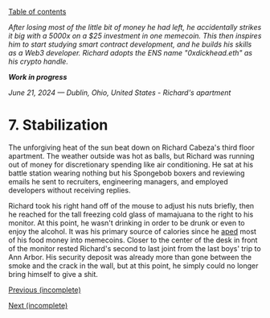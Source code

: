 [Table of contents](./README.md#table-of-contents)

*After losing most of the little bit of money he had left, he accidentally strikes it big with a 5000x on a $25 investment in one memecoin. This then inspires him to start studying smart contract development, and he builds his skills as a Web3 developer. Richard adopts the ENS name "0xdickhead.eth" as his crypto handle.*

***Work in progress***

*June 21, 2024 — Dublin, Ohio, United States - Richard's apartment*

# 7. Stabilization

The unforgiving heat of the sun beat down on Richard Cabeza's third floor apartment. The weather outside was hot as balls, but Richard was running out of money for discretionary spending like air conditioning. He sat at his battle station wearing nothing but his Spongebob boxers and reviewing emails he sent to recruiters, engineering managers, and employed developers without receiving replies. 

Richard took his right hand off of the mouse to adjust his nuts briefly, then he reached for the tall freezing cold glass of mamajuana to the right to his monitor. At this point, he wasn't drinking in order to be drunk or even to enjoy the alcohol. It was his primary source of calories since he [aped](## "to \"ape\" means to unthinkingly buy a dubious digital investment") most of his food money into memecoins. Closer to the center of the desk in front of the monitor rested Richard's second to last joint from the last boys' trip to Ann Arbor. His security deposit was already more than gone between the smoke and the crack in the wall, but at this point, he simply could no longer bring himself to give a shit. 

[Previous (incomplete)](./6.fledgling.md)

[Next (incomplete)](./8.intrigue.md)